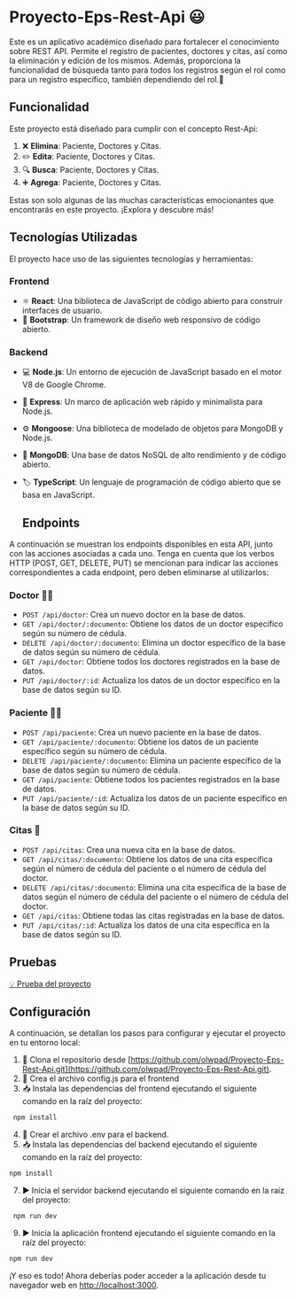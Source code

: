 # Proyecto-Eps-Rest-Api :smiley: 


Este es un aplicativo académico diseñado para fortalecer el conocimiento sobre REST API. Permite el registro de pacientes, doctores y citas, así como la eliminación y edición de los mismos. Además, proporciona la funcionalidad de búsqueda tanto para todos los registros según el rol como para un registro específico, también dependiendo del rol.:rocket:

## Funcionalidad

Este proyecto está diseñado para cumplir con el concepto Rest-Api:

1. :x: **Elimina**: Paciente, Doctores y Citas.
2. :pencil2: **Edita**: Paciente, Doctores y Citas.
3. :mag: **Busca**: Paciente, Doctores y Citas.
4. :heavy_plus_sign: **Agrega**: Paciente, Doctores y Citas.

Estas son solo algunas de las muchas características emocionantes que encontrarás en este proyecto. ¡Explora y descubre más!

## Tecnologías Utilizadas

El proyecto hace uso de las siguientes tecnologías y herramientas:

### Frontend

- :atom_symbol: **React**: Una biblioteca de JavaScript de código abierto para construir interfaces de usuario.
- :art: **Bootstrap**: Un framework de diseño web responsivo de código abierto.

### Backend

- :computer: **Node.js**: Un entorno de ejecución de JavaScript basado en el motor V8 de Google Chrome.
- :rocket: **Express**: Un marco de aplicación web rápido y minimalista para Node.js.
- :gear: **Mongoose**: Una biblioteca de modelado de objetos para MongoDB y Node.js.
- :floppy_disk: **MongoDB**: Una base de datos NoSQL de alto rendimiento y de código abierto.
- :label: **TypeScript**: Un lenguaje de programación de código abierto que se basa en JavaScript.

  ## Endpoints

A continuación se muestran los endpoints disponibles en esta API, junto con las acciones asociadas a cada uno. Tenga en cuenta que los verbos HTTP (POST, GET, DELETE, PUT) se mencionan para indicar las acciones correspondientes a cada endpoint, pero deben eliminarse al utilizarlos:

### Doctor :man_health_worker:

- `POST /api/doctor`: Crea un nuevo doctor en la base de datos.
- `GET /api/doctor/:documento`: Obtiene los datos de un doctor específico según su número de cédula.
- `DELETE /api/doctor/:documento`: Elimina un doctor específico de la base de datos según su número de cédula.
- `GET /api/doctor`: Obtiene todos los doctores registrados en la base de datos.
- `PUT /api/doctor/:id`: Actualiza los datos de un doctor específico en la base de datos según su ID.

### Paciente :woman_health_worker:

- `POST /api/paciente`: Crea un nuevo paciente en la base de datos.
- `GET /api/paciente/:documento`: Obtiene los datos de un paciente específico según su número de cédula.
- `DELETE /api/paciente/:documento`: Elimina un paciente específico de la base de datos según su número de cédula.
- `GET /api/paciente`: Obtiene todos los pacientes registrados en la base de datos.
- `PUT /api/paciente/:id`: Actualiza los datos de un paciente específico en la base de datos según su ID.

### Citas :calendar:

- `POST /api/citas`: Crea una nueva cita en la base de datos.
- `GET /api/citas/:documento`: Obtiene los datos de una cita específica según el número de cédula del paciente o el número de cédula del doctor.
- `DELETE /api/citas/:documento`: Elimina una cita específica de la base de datos según el número de cédula del paciente o el número de cédula del doctor.
- `GET /api/citas`: Obtiene todas las citas registradas en la base de datos.
- `PUT /api/citas/:id`: Actualiza los datos de una cita específica en la base de datos según su ID.

 ## Pruebas 
[:bulb: Prueba del proyecto](https://youtu.be/5rBtHukqdtY)


## Configuración

A continuación, se detallan los pasos para configurar y ejecutar el proyecto en tu entorno local:

1. :open_file_folder: Clona el repositorio desde [https://github.com/olwpad/Proyecto-Eps-Rest-Api.git](https://github.com/olwpad/Proyecto-Eps-Rest-Api.git).
2. :wrench: Crea el archivo config.js para el frontend
3. :inbox_tray: Instala las dependencias del frontend ejecutando el siguiente comando en la raíz del proyecto:
   
```bash
 npm install
```
4. :wrench: Crear el  archivo .env para el backend.
5. :inbox_tray: Instala las dependencias del backend ejecutando el siguiente comando en la raíz del proyecto:
   
 ```bash
 npm install
```
   
7. :arrow_forward: Inicia el servidor backend ejecutando el siguiente comando en la raíz del proyecto:
   
```bash
 npm run dev
```
   
9. :arrow_forward: Inicia la aplicación frontend ejecutando el siguiente comando en la raíz del proyecto:

  ```bash
 npm run dev
```

¡Y eso es todo! Ahora deberías poder acceder a la aplicación desde tu navegador web en [http://localhost:3000](http://localhost:3000).


